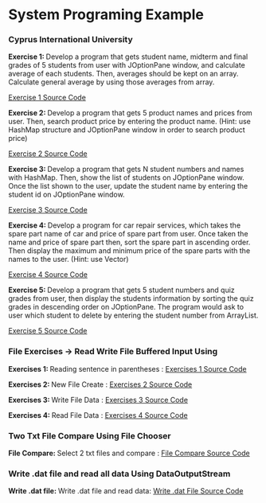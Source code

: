 # System Programing Example
<h3>Cyprus International University</h3>
 <b>Exercise 1: </b> Develop a program that gets student name, midterm and final grades of 5
students from user with JOptionPane window, and calculate average of each students.
Then, averages should be kept on an array. Calculate general average by using those
averages from array.

<a href="https://github.com/ridvancakirtr/System-Programing-Example/blob/master/src/FileExercises/Exercises_1.java" rel="nofollow">Exercise 1 Source Code</a>

 <b>Exercise 2: </b> Develop a program that gets 5 product names and prices from user. Then,
search product price by entering the product name. (Hint: use HashMap structure and
JOptionPane window in order to search product price)

<a href="https://github.com/ridvancakirtr/System-Programing-Example/blob/master/src/Laboratory_Exercises_1/Exercises_2.java" rel="nofollow">Exercise 2 Source Code</a>

 <b>Exercise 3: </b> Develop a program that gets N student numbers and names with HashMap.
Then, show the list of students on JOptionPane window. Once the list shown to the user,
update the student name by entering the student id on JOptionPane window.

<a href="https://github.com/ridvancakirtr/System-Programing-Example/blob/master/src/Laboratory_Exercises_1/Exercises_3.java" rel="nofollow">Exercise 3 Source Code</a>

 <b>Exercise 4: </b> Develop a program for car repair services, which takes the spare part name
of car and price of spare part from user. Once taken the name and price of spare part
then, sort the spare part in ascending order. Then display the maximum and minimum
price of the spare parts with the names to the user. (Hint: use Vector)

<a href="#" rel="nofollow">Exercise 4 Source Code</a>

 <b>Exercise 5: </b> Develop a program that gets 5 student numbers and quiz grades from user,
then display the students information by sorting the quiz grades in descending order on
JOptionPane. The program would ask to user which student to delete by entering the
student number from ArrayList.

<a href="https://github.com/ridvancakirtr/System-Programing-Example/blob/master/src/Laboratory_Exercises_1/Exercises_5.java" rel="nofollow">Exercise 5 Source Code</a>
<h3>File Exercises -> Read Write File Buffered Input Using</h3>

<b>Exercises 1: </b> Reading sentence in parentheses : 
<a href="https://github.com/ridvancakirtr/System-Programing-Example/tree/master/src/FileExercises/Exercises_1.java">Exercises 1 Source Code</a>

<b>Exercises 2: </b> New File Create : 
<a href="https://github.com/ridvancakirtr/System-Programing-Example/blob/master/src/FileExercises/Exercises_2.java">Exercises 2 Source Code</a>

<b>Exercises 3: </b> Write File Data : 
<a href="https://github.com/ridvancakirtr/System-Programing-Example/blob/master/src/FileExercises/Exercises_3.java">Exercises 3 Source Code</a>

<b>Exercises 4: </b> Read File Data : 
<a href="https://github.com/ridvancakirtr/System-Programing-Example/blob/master/src/FileExercises/Exercises_4.java">Exercises 4 Source Code</a>

<h3>Two Txt File Compare Using File Chooser</h3>
<b>File Compare: </b> Select 2 txt files and compare  : 
<a href="https://github.com/ridvancakirtr/System-Programing-Example/tree/master/src/FileChooserCompare">File Compare Source Code</a>

<h3>Write .dat file and read all data Using DataOutputStream</h3>
<b>Write .dat file: </b> Write .dat file and read data: 
<a href="https://github.com/ridvancakirtr/System-Programing-Example/tree/master/src/DatFileWriteFile">Write .dat File Source Code</a>
